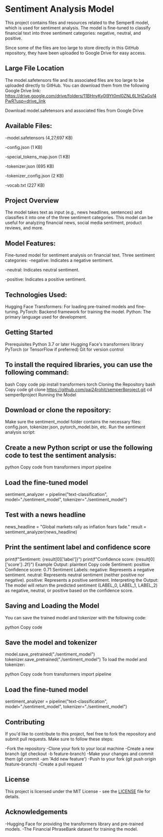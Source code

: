 # Sentiment Analysis Model
This project contains files and resources related to the Semper8 model, which is used for sentiment analysis. The model is fine-tuned to classify financial text into three sentiment categories: negative, neutral, and positive.

Since some of the files are too large to store directly in this GitHub repository, they have been uploaded to Google Drive for easy access.

## Large File Location
The model.safetensors file and its associated files are too large to be uploaded directly to GitHub. You can download them from the following Google Drive link:
https://drive.google.com/drive/folders/11BHnyKy0l9Yt0ml0ZNL6L1HZaGsf4PwR?usp=drive_link

Download model.safetensors and associated files from Google Drive

## Available Files:
-model.safetensors (4,27,697 KB)

-config.json (1 KB)

-special_tokens_map.json (1 KB)

-tokenizer.json (695 KB)

-tokenizer_config.json (2 KB)

-vocab.txt (227 KB)

## Project Overview
The model takes text as input (e.g., news headlines, sentences) and classifies it into one of the three sentiment categories. This model can be useful for analyzing financial news, social media sentiment, product reviews, and more.

## Model Features:
Fine-tuned model for sentiment analysis on financial text.
Three sentiment categories:
-negative: Indicates a negative sentiment.

-neutral: Indicates neutral sentiment.

-positive: Indicates a positive sentiment.

## Technologies Used:
Hugging Face Transformers: For loading pre-trained models and fine-tuning.
PyTorch: Backend framework for training the model.
Python: The primary language used for development.

## Getting Started
Prerequisites
Python 3.7 or later
Hugging Face's transformers library
PyTorch (or TensorFlow if preferred)
Git for version control

## To install the required libraries, you can use the following command:

bash
Copy code
pip install transformers torch
Cloning the Repository
bash
Copy code
git clone https://github.com/pai24rohit/semper8project.git
cd semper8project
Running the Model

## Download or clone the repository:

Make sure the sentiment_model folder contains the necessary files: config.json, tokenizer.json, pytorch_model.bin, etc.
Run the sentiment analysis script:

## Create a new Python script or use the following code to test the sentiment analysis:

python
Copy code
from transformers import pipeline

## Load the fine-tuned model
sentiment_analyzer = pipeline("text-classification", model="./sentiment_model", tokenizer="./sentiment_model")

## Test with a news headline
news_headline = "Global markets rally as inflation fears fade."
result = sentiment_analyzer(news_headline)

## Print the sentiment label and confidence score
print(f"Sentiment: {result[0]['label']}")
print(f"Confidence score: {result[0]['score']:.2f}")
Example Output:
plaintext
Copy code
Sentiment: positive
Confidence score: 0.71
Sentiment Labels:
negative: Represents a negative sentiment.
neutral: Represents neutral sentiment (neither positive nor negative).
positive: Represents a positive sentiment.
Interpreting the Output:
The model will return the predicted sentiment (LABEL_0, LABEL_1, LABEL_2) as negative, neutral, or positive based on the confidence score.

## Saving and Loading the Model
You can save the trained model and tokenizer with the following code:

python
Copy code

## Save the model and tokenizer
model.save_pretrained("./sentiment_model")
tokenizer.save_pretrained("./sentiment_model")
To load the model and tokenizer:

python
Copy code
from transformers import pipeline

## Load the fine-tuned model
sentiment_analyzer = pipeline("text-classification", model="./sentiment_model", tokenizer="./sentiment_model")

## Contributing
If you'd like to contribute to this project, feel free to fork the repository and submit pull requests. Make sure to follow these steps:

-Fork the repository
-Clone your fork to your local machine
-Create a new branch (git checkout -b feature-branch)
-Make your changes and commit them (git commit -am 'Add new feature')
-Push to your fork (git push origin feature-branch)
-Create a pull request

## License

This project is licensed under the MIT License - see the [LICENSE](https://opensource.org/licenses/MIT) file for details.

## Acknowledgements
-Hugging Face for providing the transformers library and pre-trained models.
-The Financial PhraseBank dataset for training the model.
